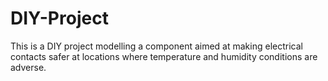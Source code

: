 # DIY-Project
This is a DIY project modelling a component aimed at making electrical contacts safer at locations where temperature and humidity conditions are adverse.
